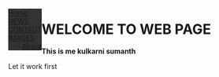 
<html>
<head>
<style>
  body {background-image: url('bbi.jpg');
  background-repeat: no-repeat;
  background-attachment: fixed;  
   background-size: 100% 100%;}
ul {
  list-style-type: none;
  margin: 0;
  padding: 0;
  float:left;
  overflow: hidden;
  background-color: #333;
}

li {
  float: left;
  border-right:1px solid #bbb;
}

li:last-child {
  border-right: none;
}

li a {
  display: block;
  color: white;
  text-align: center;
  padding: 14px 16px;
  text-decoration: none;
}

li a:hover:not(.active) {
  background-color: #111;
}

.active {
  background-color: #4CAF50;
}
</style>
</head>
<body>

<ul>
  <li><a class="active" href="#home">Home</a></li>
  <li><a href="about.html">NEWS</a></li>
  <li><a href="contacts.html">CONTACT</a></li>
  <li><a href="images.html">IMAGES</a></li>
  <li style="float:right"><a href="#about">About</a></li>
</ul>
<h1><b>WELCOME TO WEB PAGE</b></h1>
<p><b>This is me kulkarni sumanth</b></p>
<p1>Let it work first</p1>


</body>
</html>
